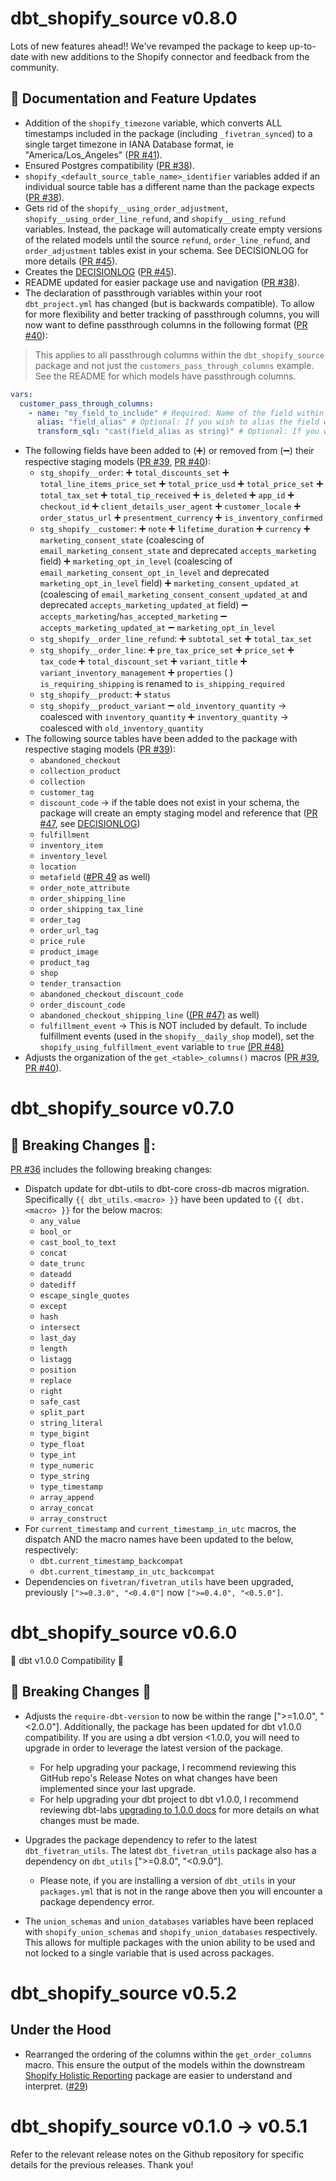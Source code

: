 # dbt_shopify_source v0.8.0

Lots of new features ahead!! We've revamped the package to keep up-to-date with new additions to the Shopify connector and feedback from the community. 

## 🎉 Documentation and Feature Updates
- Addition of the `shopify_timezone` variable, which converts ALL timestamps included in the package (including `_fivetran_synced`) to a single target timezone in IANA Database format, ie "America/Los_Angeles" ([PR #41](https://github.com/fivetran/dbt_shopify_source/pull/41)).
- Ensured Postgres compatibility ([PR #38](https://github.com/fivetran/dbt_shopify_source/pull/38)).
- `shopify_<default_source_table_name>_identifier` variables added if an individual source table has a different name than the package expects ([PR #38](https://github.com/fivetran/dbt_shopify_source/pull/38)).
- Gets rid of the `shopify__using_order_adjustment`, `shopify__using_order_line_refund`, and `shopify__using_refund` variables. Instead, the package will automatically create empty versions of the related models until the source `refund`, `order_line_refund`, and `order_adjustment` tables exist in your schema. See DECISIONLOG for more details ([PR #45](https://github.com/fivetran/dbt_shopify_source/pull/45)).
- Creates the [DECISIONLOG](https://github.com/fivetran/dbt_shopify/blob/main/DECISIONLOG.md) ([PR #45](https://github.com/fivetran/dbt_shopify_source/pull/45)).
- README updated for easier package use and navigation ([PR #38](https://github.com/fivetran/dbt_shopify_source/pull/38)).
- The declaration of passthrough variables within your root `dbt_project.yml` has changed (but is backwards compatible). To allow for more flexibility and better tracking of passthrough columns, you will now want to define passthrough columns in the following format ([PR #40](https://github.com/fivetran/dbt_shopify_source/pull/40)):
> This applies to all passthrough columns within the `dbt_shopify_source` package and not just the `customers_pass_through_columns` example. See the README for which models have passthrough columns.
```yml
vars:
  customer_pass_through_columns:
    - name: "my_field_to_include" # Required: Name of the field within the source.
      alias: "field_alias" # Optional: If you wish to alias the field within the staging model.
      transform_sql: "cast(field_alias as string)" # Optional: If you wish to define the datatype or apply a light transformation.
```
- The following fields have been added to (➕) or removed from (➖) their respective staging models ([PR #39](https://github.com/fivetran/dbt_shopify_source/pull/39), [PR #40](https://github.com/fivetran/dbt_shopify_source/pull/40)):
  - `stg_shopify__order`:
    ➕ `total_discounts_set`
    ➕ `total_line_items_price_set`
    ➕ `total_price_usd`
    ➕ `total_price_set`
    ➕ `total_tax_set`
    ➕ `total_tip_received`
    ➕ `is_deleted`
    ➕ `app_id`
    ➕ `checkout_id`
    ➕ `client_details_user_agent`
    ➕ `customer_locale`
    ➕ `order_status_url`
    ➕ `presentment_currency`
    ➕ `is_inventory_confirmed`
  - `stg_shopify__customer`:
    ➕ `note`
    ➕ `lifetime_duration`
    ➕ `currency`
    ➕ `marketing_consent_state` (coalescing of `email_marketing_consent_state` and deprecated `accepts_marketing` field)
    ➕ `marketing_opt_in_level` (coalescing of `email_marketing_consent_opt_in_level` and deprecated `marketing_opt_in_level` field)
    ➕ `marketing_consent_updated_at` (coalescing of `email_marketing_consent_consent_updated_at` and deprecated `accepts_marketing_updated_at` field)
    ➖ `accepts_marketing`/`has_accepted_marketing`
    ➖ `accepts_marketing_updated_at`
    ➖ `marketing_opt_in_level`
  - `stg_shopify__order_line_refund`:
    ➕ `subtotal_set`
    ➕ `total_tax_set`
  - `stg_shopify__order_line`:
    ➕ `pre_tax_price_set`
    ➕ `price_set`
    ➕ `tax_code`
    ➕ `total_discount_set`
    ➕ `variant_title`
    ➕ `variant_inventory_management`
    ➕ `properties`
    ( ) `is_requiring_shipping` is renamed to `is_shipping_required`
  - `stg_shopify__product`:
    ➕ `status`
  - `stg_shopify__product_variant`
    ➖ `old_inventory_quantity` -> coalesced with `inventory_quantity`
    ➕ `inventory_quantity` -> coalesced with `old_inventory_quantity`
- The following source tables have been added to the package with respective staging models ([PR #39](https://github.com/fivetran/dbt_shopify_source/pull/39)):
  - `abandoned_checkout`
  - `collection_product`
  - `collection`
  - `customer_tag`
  - `discount_code` -> if the table does not exist in your schema, the package will create an empty staging model and reference that ([PR #47](https://github.com/fivetran/dbt_shopify_source/pull/47/files), see [DECISIONLOG](https://github.com/fivetran/dbt_shopify/blob/main/DECISIONLOG.md))
  - `fulfillment`
  - `inventory_item`
  - `inventory_level`
  - `location`
  - `metafield` ([#PR 49](https://github.com/fivetran/dbt_shopify_source/pull/49) as well)
  - `order_note_attribute`
  - `order_shipping_line`
  - `order_shipping_tax_line`
  - `order_tag`
  - `order_url_tag`
  - `price_rule`
  - `product_image`
  - `product_tag`
  - `shop`
  - `tender_transaction`
  - `abandoned_checkout_discount_code`
  - `order_discount_code`
  - `abandoned_checkout_shipping_line` ([(PR #47)](https://github.com/fivetran/dbt_shopify_source/pull/47) as well)
  - `fulfillment_event` -> This is NOT included by default. To include fulfillment events (used in the `shopify__daily_shop` model), set the `shopify_using_fulfillment_event` variable to `true` [(PR #48)](https://github.com/fivetran/dbt_shopify_source/pull/48)
- Adjusts the organization of the `get_<table>_columns()` macros ([PR #39](https://github.com/fivetran/dbt_shopify_source/pull/39), [PR #40](https://github.com/fivetran/dbt_shopify_source/pull/40)).

# dbt_shopify_source v0.7.0
## 🚨 Breaking Changes 🚨:
[PR #36](https://github.com/fivetran/dbt_shopify_source/pull/36) includes the following breaking changes:
- Dispatch update for dbt-utils to dbt-core cross-db macros migration. Specifically `{{ dbt_utils.<macro> }}` have been updated to `{{ dbt.<macro> }}` for the below macros:
    - `any_value`
    - `bool_or`
    - `cast_bool_to_text`
    - `concat`
    - `date_trunc`
    - `dateadd`
    - `datediff`
    - `escape_single_quotes`
    - `except`
    - `hash`
    - `intersect`
    - `last_day`
    - `length`
    - `listagg`
    - `position`
    - `replace`
    - `right`
    - `safe_cast`
    - `split_part`
    - `string_literal`
    - `type_bigint`
    - `type_float`
    - `type_int`
    - `type_numeric`
    - `type_string`
    - `type_timestamp`
    - `array_append`
    - `array_concat`
    - `array_construct`
- For `current_timestamp` and `current_timestamp_in_utc` macros, the dispatch AND the macro names have been updated to the below, respectively:
    - `dbt.current_timestamp_backcompat`
    - `dbt.current_timestamp_in_utc_backcompat`
- Dependencies on `fivetran/fivetran_utils` have been upgraded, previously `[">=0.3.0", "<0.4.0"]` now `[">=0.4.0", "<0.5.0"]`.

# dbt_shopify_source v0.6.0
🎉 dbt v1.0.0 Compatibility 🎉
## 🚨 Breaking Changes 🚨
- Adjusts the `require-dbt-version` to now be within the range [">=1.0.0", "<2.0.0"]. Additionally, the package has been updated for dbt v1.0.0 compatibility. If you are using a dbt version <1.0.0, you will need to upgrade in order to leverage the latest version of the package.
  - For help upgrading your package, I recommend reviewing this GitHub repo's Release Notes on what changes have been implemented since your last upgrade.
  - For help upgrading your dbt project to dbt v1.0.0, I recommend reviewing dbt-labs [upgrading to 1.0.0 docs](https://docs.getdbt.com/docs/guides/migration-guide/upgrading-to-1-0-0) for more details on what changes must be made.
- Upgrades the package dependency to refer to the latest `dbt_fivetran_utils`. The latest `dbt_fivetran_utils` package also has a dependency on `dbt_utils` [">=0.8.0", "<0.9.0"].
  - Please note, if you are installing a version of `dbt_utils` in your `packages.yml` that is not in the range above then you will encounter a package dependency error.

- The `union_schemas` and `union_databases` variables have been replaced with `shopify_union_schemas` and `shopify_union_databases` respectively. This allows for multiple packages with the union ability to be used and not locked to a single variable that is used across packages.

# dbt_shopify_source v0.5.2
## Under the Hood
- Rearranged the ordering of the columns within the `get_order_columns` macro. This ensure the output of the models within the downstream [Shopify Holistic Reporting](https://github.com/fivetran/dbt_shopify_holistic_reporting) package are easier to understand and interpret. ([#29](https://github.com/fivetran/dbt_shopify_source/pull/29))

# dbt_shopify_source v0.1.0 -> v0.5.1
Refer to the relevant release notes on the Github repository for specific details for the previous releases. Thank you!
